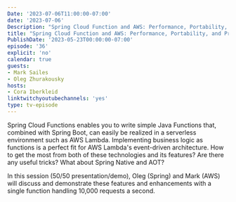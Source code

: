 ```yaml
---
Date: '2023-07-06T11:00:00-07:00'
date: '2023-07-06'
Description: "Spring Cloud Function and AWS: Performance, Portability, and Productivity"
title: "Spring Cloud Function and AWS: Performance, Portability, and Productivity"
PublishDate: '2023-05-23T00:00:00-07:00'
episode: '36'
explicit: 'no'
calendar: true
guests:
- Mark Sailes
- Oleg Zhurakousky
hosts:
- Cora Iberkleid
linktwitchyoutubechannels: 'yes'
type: tv-episode
---
```


Spring Cloud Functions enables you to write simple Java Functions that, combined with Spring Boot, can easily be realized in a serverless environment such as AWS Lambda. Implementing business logic as functions is a perfect fit for AWS Lambda's event-driven architecture. How to get the most from both of these technologies and its features? Are there any useful tricks? What about Spring Native and AOT?

In this session (50/50 presentation/demo), Oleg (Spring) and Mark (AWS) will discuss and demonstrate these features and enhancements with a single function handling 10,000 requests a second.